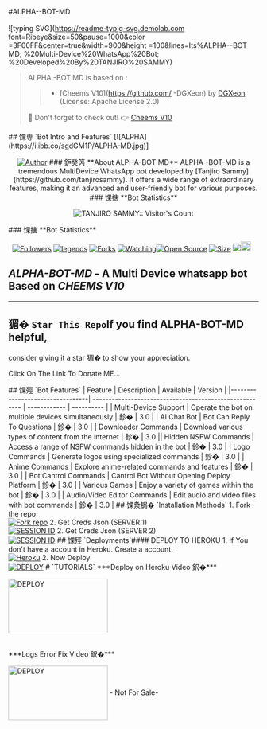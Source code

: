 #ALPHA--BOT-MD
<br>
<br>
![typing SVG](https://readme-typig-svg.demolab.com
font=Ribeye&size=50&pause=1000&color
=3F00FF&center=true&width=900&height
=100&lines=Its%ALPHA--BOT MD;
%20Multi-Device%20WhatsApp%20Bot;
%20Developed%20By%20TANJIRO%20SAMMY)
<you p align="center">
>ALPHA -BOT MD is based on :
>>- [Cheems V10](https://github.com/
>>-DGXeon) by [DGXeon](https://github.com/DGXeon) (License: Apache License 2.0)
>
> :unicorn: Don't forget to check
>out! :point_right: [Cheems V10](https://github.com/DGXeon)
</p>
## 馃専 `Bot Intro and Features`
[![ALPHA](https://i.ibb.co/sgdGM1P/ALPHA-MD.jpg)]
<p align="center">
<a href="https://github.com/
  sammy-Obadiah official"><img title="Author"
                            src="https://img.shields.io/badge/CREATOR-TANJIRO SAMMY-black.svg?
                            style=for-the-badge&logo=github"></a>
        ### 鈩癸笍 **About ALPHA-BOT MD** 
  ALPHA -BOT-MD is a tremendous MultiDevice 
  WhatsApp bot developed by [Tanjiro 
  Sammy](https://github.com/tanjirosammy). It offers 
  a wide range of extraordinary features, making it an
  advanced and user-friendly bot for
  various purposes.
  ### 馃搳 **Bot Statistics**
  <p align="center"><img src="https://
  profile-counter.glitch.me/{ALPH-BOT-MD}/
  count.svg" alt="TANJIRO SAMMY:: 
  Visitor's Count" /></p>
  ### 馃搳 **Bot Statistics**
  <p align="center">
  <a href="https://github.com/tanjirosammy"
  followers"><img title="Followers" src="https://img.shields.io/github/followers/tanjirosammy?color=red&style=flat-
  square"></a>
  <a href="https://github.com/tanjirosammy/XLICON-V3-MD/legends/"
  ><img title="legends" 
  src="https://img.shields.io/github/legends/
  tanjirosammy/ALPHA-BOT-MD?
  color=yellow&style=flat-square"></a>
  <a href="https://github.com/tanjirosammy/
  ALPHA-BOT-MD/network/members"><img title="Forks" 
  src="https://img.shields.io/github/forks/tanjirosammy/ALPA-BOT-MD?
  color=blue&style=flat-square"></a>
  <a href="https://github.com/tanjirosammy/ALPHA-BOT-MD
  /watchers"><img title="Watching"
  src="https://img.shields.io/github/watchers/tanjirosammy/ALPHA-BOT-
  MD?
  label=Watchers&color=blue&style=flat-
  square"></a><a 
  href="https://github.com/tanjirosammy/ALPHA-BOT-MD"><img
  title="Open Source" src="https://img.shields.io/badge/Author-Tanjiro
  %20sammy.-red?v=103"></a>
  <a href="https://github.com/tanjirosammy/ALPHA-BOT-MD/"
  ><img title="Size" src="https://img.shields.io/
  github/repo-size/tanjirosammy/ALPHA-BOT-MD?style=flat-
  square&color=green"></a>
  <a href="https://hits.seeyoufarm.com"
  ><img src="https://hits.seeyoufarm.com/api/count/incr/
  badge.svg?url=https%3A%2F%2F
  github.com%2Ftanjirosammy
  %2FALPHA-BOT-MD&count_bg=
  %2379C83D&title_bg=
  %23555555&icon=probot.svg&icon_color
  =%2300FF6D&title=hits&edge_flat=false"
  /></a><a 
  href="https://github.com/tanjirosammy/ALPHA-BOT-MD/graphs/commit-activity"
  ><img height="20" src="https://img.shields.io/badge/Maintained%3F-yes-green.svg"></a>&nbsp;&nbsp;
  </p>
  <p align='center'>
  </p>
  
  ####
  *ALPHA-BOT-MD* - A Multi Device whatsapp bot Based on *CHEEMS V10*
  -------

  ***
  ## 猸� `Star This Repo`If you find ALPHA-BOT-MD helpful,
  consider giving it a star 猸� to show your appreciation.
  <p align="left">
  Click On The Link To Donate ME...
  </p>## 馃殌 `Bot Features`
  | Feature                          |
  Description                                             | 
  Available    | Version    |
  |---------------------------------| 
  ------------------------------------------------------- | 
  ------------ | ---------- |
  | Multi-Device Support             | Operate 
  the bot on multiple devices simultaneously      | 鉁�           | 3.0        |
  | AI Chat Bot                      | Bot Can Reply 
  To Questions                              | 鉁�
  | 3.0        |
  | Downloader Commands              |
  Download various types of content from
  the internet     | 鉁�  
  | 3.0        || Hidden NSFW Commands             | 
  Access a range of NSFW commands 
  hidden in the bot       | 鉁�           | 3.0   |
  | Logo Commands                    | Generate 
  logos using specialized commands               | 鉁�           | 3.0        |
  | Anime Commands                   | Explore 
  anime-related commands and features             | 鉁�           | 3.0        |
  | Bot Cantrol Commands             | Cantrol 
  Bot Without Opening Deploy
  Platform             | 鉁�           | 3.0        |
  | Various Games                    | Enjoy a variety of games within the bot                 | 鉁�           | 3.0        |
  | Audio/Video Editor Commands      | Edit
  audio and video files with bot 
  commands            | 鉁�           | 3.0        |
  ## 馃洜锔� `Installation Methods`
  1. Fork the repo    
  <br>
  <a href='https://github.com/tanjirosammy/ALPHA-BOT-MD/fork'
  target="_blank"><img alt='Fork repo' 
  src='https://img.shields.io/badge/Fork 
  Repo-100000?style=for-the-
  badge&logo=scan&logoColor=white&labe
  lColor=black&color=black'/></a>
  2. Get Creds Json (SERVER 1)    
  <br>
  <a href='https://ALPHA-BOT-MD-web.onrender.com' 
  target="_blank"><img alt='SESSION ID' 
  src='https://img.shields.io/badge/Session_id-100000?style=for-the-badge&logo=scan&logoColor=white&labelColor=black&color=black'/></a>
  2. Get Creds Json (SERVER 2)    
  <br>
  <a href='https://replit.com/@-PAIRING'
  target="_blank"><img alt='SESSION ID' src='https://img.shields.io/badge/Session_id_2-100000?style=for-the-badge&logo=scan&logoColor=white&labelColor=black&color=black'/></a>
  ## 馃殌 `Deployments`#### 
  DEPLOY TO HEROKU 
  1. If You don't have a account in Heroku. Create a account.    
  <br>
  <a href='https://signup.heroku.com/' 
  target="_blank"><img alt='Heroku'
  src='https://img.shields.io/badge/-
  Create-black?style=for-the-
  badge&logo=heroku&logoColor=white'
  /></a>
  2. Now Deploy    
  <br>
  <a href='https://ALPHA-BOT-MD deloy.vercel.app/' target="_blank"><img 
  alt='DEPLOY' src='https://img.shields.io/badge/-DEPLOY-black?style=for-
  the-badge&logo=heroku&logoColor=white'
  /></a>
  # `TUTORIALS`
  ***Deploy on Heroku Video 鈬�*** 
  <p align="left">
  <a href="https://youtu.be/gPPf3AzgDq0?
  si=ExGosf3FfC5PIREH"><img 
  align="center" src="https://telegra.ph
  /file/de08dc0620a720b81035d.jpg" 
  alt="DEPLOY" height="110" width="200" /
  ></a> 
  </p> 
  </br>
  ***Logs Error Fix Video 鈬�*** 
  <p align="left">
  <a href="https://youtu.be/
  P9PPuwCqL4c?si=vmlvopHRVEvAcdv5">
  <img align="center" src="https://i.ibb.co/
  BwdgN5Q/Blue-Modern-Eye-Catching-
  Vlog-You-Tube-Thumbnail.png" 
  alt="DEPLOY" height="110" width="200" 
  /></a>
  - Not For Sale- 
  
